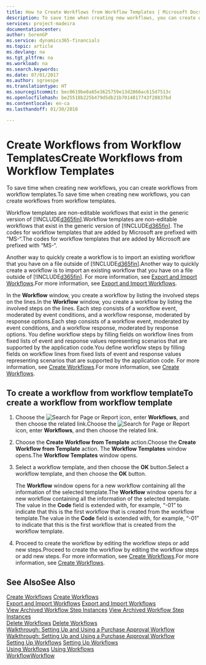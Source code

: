 ```yaml
---
title: How to Create Workflows from Workflow Templates | Microsoft Docs
description: To save time when creating new workflows, you can create workflows from workflow templates.
services: project-madeira
documentationcenter: 
author: SorenGP
ms.service: dynamics365-financials
ms.topic: article
ms.devlang: na
ms.tgt_pltfrm: na
ms.workload: na
ms.search.keywords: 
ms.date: 07/01/2017
ms.author: sgroespe
ms.translationtype: HT
ms.sourcegitcommit: bec0619be0a65e3625759e13d2866ac615d7513c
ms.openlocfilehash: be25518b225b479d5db21b7014817743f28837bd
ms.contentlocale: en-ca
ms.lasthandoff: 01/30/2018

---
```

# <a name="create-workflows-from-workflow-templates"></a><span data-ttu-id="80aca-103">Create Workflows from Workflow Templates</span><span class="sxs-lookup"><span data-stu-id="80aca-103">Create Workflows from Workflow Templates</span></span>
<span data-ttu-id="80aca-104">To save time when creating new workflows, you can create workflows from workflow templates.</span><span class="sxs-lookup"><span data-stu-id="80aca-104">To save time when creating new workflows, you can create workflows from workflow templates.</span></span>  

 <span data-ttu-id="80aca-105">Workflow templates are non-editable workflows that exist in the generic version of [!INCLUDE[d365fin](includes/d365fin_md.md)].</span><span class="sxs-lookup"><span data-stu-id="80aca-105">Workflow templates are non-editable workflows that exist in the generic version of [!INCLUDE[d365fin](includes/d365fin_md.md)].</span></span> <span data-ttu-id="80aca-106">The codes for workflow templates that are added by Microsoft are prefixed with “MS-“.</span><span class="sxs-lookup"><span data-stu-id="80aca-106">The codes for workflow templates that are added by Microsoft are prefixed with “MS-“.</span></span>  

 <span data-ttu-id="80aca-107">Another way to quickly create a workflow is to import an existing workflow that you have on a file outside of [!INCLUDE[d365fin](includes/d365fin_md.md)].</span><span class="sxs-lookup"><span data-stu-id="80aca-107">Another way to quickly create a workflow is to import an existing workflow that you have on a file outside of [!INCLUDE[d365fin](includes/d365fin_md.md)].</span></span> <span data-ttu-id="80aca-108">For more information, see [Export and Import Workflows](across-how-to-export-and-import-workflows.md).</span><span class="sxs-lookup"><span data-stu-id="80aca-108">For more information, see [Export and Import Workflows](across-how-to-export-and-import-workflows.md).</span></span>  

<span data-ttu-id="80aca-109">In the **Workflow** window, you create a workflow by listing the involved steps on the lines.</span><span class="sxs-lookup"><span data-stu-id="80aca-109">In the **Workflow** window, you create a workflow by listing the involved steps on the lines.</span></span> <span data-ttu-id="80aca-110">Each step consists of a workflow event, moderated by event conditions, and a workflow response, moderated by response options.</span><span class="sxs-lookup"><span data-stu-id="80aca-110">Each step consists of a workflow event, moderated by event conditions, and a workflow response, moderated by response options.</span></span> <span data-ttu-id="80aca-111">You define workflow steps by filling fields on workflow lines from fixed lists of event and response values representing scenarios that are supported by the application code.</span><span class="sxs-lookup"><span data-stu-id="80aca-111">You define workflow steps by filling fields on workflow lines from fixed lists of event and response values representing scenarios that are supported by the application code.</span></span> <span data-ttu-id="80aca-112">For more information, see [Create Workflows](across-how-to-create-workflows.md).</span><span class="sxs-lookup"><span data-stu-id="80aca-112">For more information, see [Create Workflows](across-how-to-create-workflows.md).</span></span>  

## <a name="to-create-a-workflow-from-workflow-template"></a><span data-ttu-id="80aca-113">To create a workflow from workflow template</span><span class="sxs-lookup"><span data-stu-id="80aca-113">To create a workflow from workflow template</span></span>  
1.  <span data-ttu-id="80aca-114">Choose the ![Search for Page or Report](media/ui-search/search_small.png "Search for Page or Report icon") icon, enter **Workflows**, and then choose the related link.</span><span class="sxs-lookup"><span data-stu-id="80aca-114">Choose the ![Search for Page or Report](media/ui-search/search_small.png "Search for Page or Report icon") icon, enter **Workflows**, and then choose the related link.</span></span>  
2.  <span data-ttu-id="80aca-115">Choose the **Create Workflow from Template** action.</span><span class="sxs-lookup"><span data-stu-id="80aca-115">Choose the **Create Workflow from Template** action.</span></span> <span data-ttu-id="80aca-116">The **Workflow Templates** window opens.</span><span class="sxs-lookup"><span data-stu-id="80aca-116">The **Workflow Templates** window opens.</span></span>  
3.  <span data-ttu-id="80aca-117">Select a workflow template, and then choose the **OK** button.</span><span class="sxs-lookup"><span data-stu-id="80aca-117">Select a workflow template, and then choose the **OK** button.</span></span>  

     <span data-ttu-id="80aca-118">The **Workflow** window opens for a new workflow containing all the information of the selected template.</span><span class="sxs-lookup"><span data-stu-id="80aca-118">The **Workflow** window opens for a new workflow containing all the information of the selected template.</span></span> <span data-ttu-id="80aca-119">The value in the **Code** field is extended with, for example, “-01” to indicate that this is the first workflow that is created from the workflow template.</span><span class="sxs-lookup"><span data-stu-id="80aca-119">The value in the **Code** field is extended with, for example, “-01” to indicate that this is the first workflow that is created from the workflow template.</span></span>  
4.  <span data-ttu-id="80aca-120">Proceed to create the workflow by editing the workflow steps or add new steps.</span><span class="sxs-lookup"><span data-stu-id="80aca-120">Proceed to create the workflow by editing the workflow steps or add new steps.</span></span> <span data-ttu-id="80aca-121">For more information, see [Create Workflows](across-how-to-create-workflows.md).</span><span class="sxs-lookup"><span data-stu-id="80aca-121">For more information, see [Create Workflows](across-how-to-create-workflows.md).</span></span>  

## <a name="see-also"></a><span data-ttu-id="80aca-122">See Also</span><span class="sxs-lookup"><span data-stu-id="80aca-122">See Also</span></span>  
 <span data-ttu-id="80aca-123">[Create Workflows](across-how-to-create-workflows.md) </span><span class="sxs-lookup"><span data-stu-id="80aca-123">[Create Workflows](across-how-to-create-workflows.md) </span></span>  
 <span data-ttu-id="80aca-124">[Export and Import Workflows](across-how-to-export-and-import-workflows.md) </span><span class="sxs-lookup"><span data-stu-id="80aca-124">[Export and Import Workflows](across-how-to-export-and-import-workflows.md) </span></span>  
 <span data-ttu-id="80aca-125">[View Archived Workflow Step Instances](across-how-to-view-archived-workflow-step-instances.md) </span><span class="sxs-lookup"><span data-stu-id="80aca-125">[View Archived Workflow Step Instances](across-how-to-view-archived-workflow-step-instances.md) </span></span>  
 <span data-ttu-id="80aca-126">[Delete Workflows](across-how-to-delete-workflows.md) </span><span class="sxs-lookup"><span data-stu-id="80aca-126">[Delete Workflows](across-how-to-delete-workflows.md) </span></span>  
 <span data-ttu-id="80aca-127">[Walkthrough: Setting Up and Using a Purchase Approval Workflow](walkthrough-setting-up-and-using-a-purchase-approval-workflow.md) </span><span class="sxs-lookup"><span data-stu-id="80aca-127">[Walkthrough: Setting Up and Using a Purchase Approval Workflow](walkthrough-setting-up-and-using-a-purchase-approval-workflow.md) </span></span>  
 <span data-ttu-id="80aca-128">[Setting Up Workflows](across-set-up-workflows.md) </span><span class="sxs-lookup"><span data-stu-id="80aca-128">[Setting Up Workflows](across-set-up-workflows.md) </span></span>  
 <span data-ttu-id="80aca-129">[Using Workflows](across-use-workflows.md) </span><span class="sxs-lookup"><span data-stu-id="80aca-129">[Using Workflows](across-use-workflows.md) </span></span>  
 [<span data-ttu-id="80aca-130">Workflow</span><span class="sxs-lookup"><span data-stu-id="80aca-130">Workflow</span></span>](across-workflow.md)   

